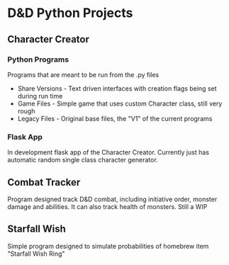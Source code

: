 # D&D Python Projects

## Character Creator
### Python Programs
Programs that are meant to be run from the .py files

* Share Versions - Text driven interfaces with creation flags being set during run time
* Game Files - Simple game that uses custom Character class, still very rough
* Legacy Files - Original base files, the "V1" of the current programs

### Flask App
In development flask app of the Character Creator.
Currently just has automatic random single class character generator.

## Combat Tracker
Program designed track D&D combat, including initiative order, monster damage and abilities.
It can also track health of monsters.
Still a WIP

## Starfall Wish
Simple program designed to simulate probabilities of homebrew item "Starfall Wish Ring"
